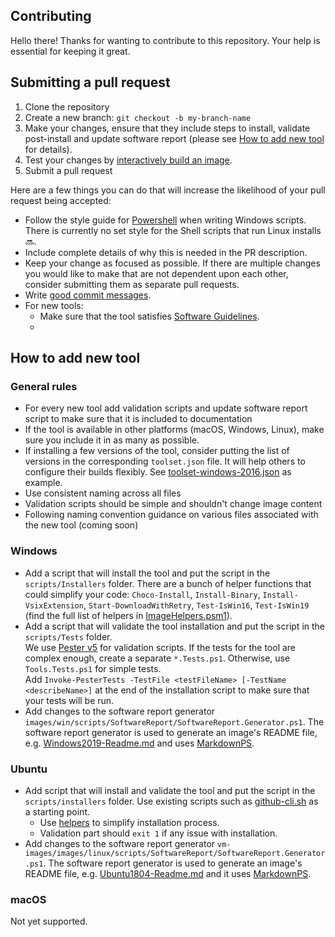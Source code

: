 ## Contributing

Hello there! Thanks for wanting to contribute to this repository. Your help is essential for keeping it great.

## Submitting a pull request

1. Clone the repository
2. Create a new branch: `git checkout -b my-branch-name`
3. Make your changes, ensure that they include steps to install, validate post-install and update software report (please see [How to add new tool](CONTRIBUTING.md#how-to-add-new-tool) for details).
4. Test your changes by [interactively build an image](docs/virtual-environments-update.md).
5. Submit a pull request

Here are a few things you can do that will increase the likelihood of your pull request being accepted:

- Follow the style guide for [Powershell](https://github.com/PoshCode/PowerShellPracticeAndStyle) when writing Windows scripts. There is currently no set style for the Shell scripts that run Linux installs :soon:.
- Include complete details of why this is needed in the PR description. 
- Keep your change as focused as possible. If there are multiple changes you would like to make that are not dependent upon each other, consider submitting them as separate pull requests.
- Write [good commit messages](http://tbaggery.com/2008/04/19/a-note-about-git-commit-messages.html).
- For new tools:
  - Make sure that the tool satisfies [Software Guidelines](README.md#software-and-image-guidelines).
  - 
## How to add new tool

### General rules

- For every new tool add validation scripts and update software report script to make sure that it is included to documentation
- If the tool is available in other platforms (macOS, Windows, Linux), make sure you include it in as many as possible.
- If installing a few versions of the tool, consider putting the list of versions in the corresponding `toolset.json` file. It will help others to configure their builds flexibly. See [toolset-windows-2016.json](vm-images/images/win/toolsets/toolset-2019.json) as example.
- Use consistent naming across all files
- Validation scripts should be simple and shouldn't change image content
- Following naming convention guidance on various files associated with the new tool (coming soon)

### Windows

- Add a script that will install the tool and put the script in the `scripts/Installers` folder.
There are a bunch of helper functions that could simplify your code: `Choco-Install`, `Install-Binary`, `Install-VsixExtension`, `Start-DownloadWithRetry`, `Test-IsWin16`, `Test-IsWin19` (find the full list of helpers in [ImageHelpers.psm1](vm-images/images/win/scripts/ImageHelpers/ImageHelpers.psm1)).
- Add a script that will validate the tool installation and put the script in the `scripts/Tests` folder.  
We use [Pester v5](https://github.com/pester/pester) for validation scripts. If the tests for the tool are complex enough, create a separate `*.Tests.ps1`. Otherwise, use `Tools.Tests.ps1` for simple tests.  
Add `Invoke-PesterTests -TestFile <testFileName> [-TestName <describeName>]` at the end of the installation script to make sure that your tests will be run.
- Add changes to the software report generator `images/win/scripts/SoftwareReport/SoftwareReport.Generator.ps1`. The software report generator is used to generate an image's README file, e.g. [Windows2019-Readme.md](vm-images/images/win/Windows2019-Readme.md) and uses [MarkdownPS](https://github.com/Sarafian/MarkdownPS).

### Ubuntu

- Add script that will install and validate the tool and put the script in the `scripts/installers` folder.
Use existing scripts such as [github-cli.sh](vm-images/images/linux/scripts/installers/github-cli.sh) as a starting point.
  - Use [helpers](vm-images/images/linux/scripts/helpers/install.sh) to simplify installation process.
  - Validation part should `exit 1` if any issue with installation.
- Add changes to the software report generator `vm-images/images/linux/scripts/SoftwareReport/SoftwareReport.Generator.ps1`. The software report generator is used to generate an image's README file, e.g. [Ubuntu1804-Readme.md](vm-images/images/linux/Ubuntu1804-README.md) and it uses [MarkdownPS](https://github.com/Sarafian/MarkdownPS). 

### macOS

Not yet supported.
